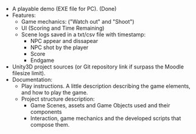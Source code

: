 - A playable demo (EXE file for PC). (Done)
- Features:
  - Game mechanics: ("Watch out" and "Shoot")
  - UI (Scoring and Time Remaining)
  - Scene logs saved in a txt/csv file with timestamp:
    - NPC appear and dissapear
    - NPC shot by the player
    - Score 
    - Endgame
- Unity3D project sources (or Git repository link if surpass the Moodle filesize limit).
- Documentation:
  - Play instructions. A little description describing the game elements, and how to play the game.
  - Project structure description:
    - Game Scenes, assets and Game Objects used and their components
    - Interaction, game mechanics and the developed scripts that compose them.
 
